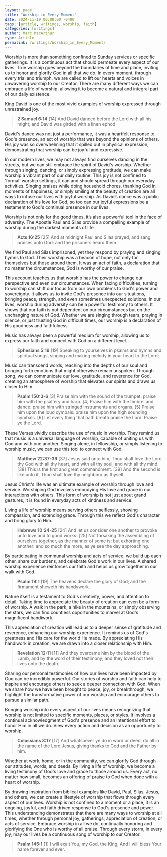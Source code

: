 ```yaml
---
layout: page
title: "Worship in Every Moment"
date: 2024-11-19 00:00:00 -0400
tags: [article, writings, worship, faith]
categories: [writings]
author: Marc MacArthur
type: Article
permalink: /writings/Worship_in_Every_Moment/
---
```


Worship is more than something confined to Sunday services or specific gatherings. It is a continuous act that should permeate every aspect of our lives. True worship goes beyond the boundaries of time and place, inviting us to honor and glorify God in all that we do. In every moment, through every trial and triumph, we are called to lift our hearts and voices in unwavering worship to our Creator. There are many different ways we can embrace a life of worship, allowing it to become a natural and integral part of our daily existence.

King David is one of the most vivid examples of worship expressed through unrestrained joy. 

> **2 Samuel 6:14**
> [14] And David danced before the Lord with all his might; and David was girded with a linen ephod.

David's dance was not just a performance, it was a heartfelt response to God's presence, an act of worship that was beyond the opinions of others. His joy was so overwhelming that it spilled out in physical expression, demonstrating that worship can be joyful and expressive.

In our modern lives, we may not always find ourselves dancing in the streets, but we can still embrace the spirit of David's worship. Whether through singing, dancing, or simply expressing gratitude, we can make worship a vibrant part of our daily routine. This joy is not confined to ‘formal’ worship settings, it can and should spread through our everyday activities. Singing praises while doing household chores, thanking God in moments of happiness, or simply smiling at the beauty of creation are all ways to infuse our lives with joyful worship. As David’s dance was a public declaration of his love for God, so too can our joyful expressions be a testament to God's continual presence in our lives.

Worship is not only for the good times, it’s also a powerful tool in the face of adversity. The Apostle Paul and Silas provide a compelling example of worship during the darkest moments of life. 

> **Acts 16:25**
> [25] And at midnight Paul and Silas prayed, and sang praises unto God: and the prisoners heard them.

We find Paul and Silas imprisoned, yet they respond by praying and singing hymns to God. Their worship was a beacon of hope, not only for themselves but those around them. It was an act of faith, a declaration that no matter the circumstances, God is worthy of our praise.

This account teaches us that worship has the power to change our perspective and even our circumstances. When facing difficulties, turning to worship can shift our focus from our own problems to God's power and sovereignty. It allows us to invite God's presence into our situations, bringing peace, strength, and even sometimes unexpected solutions. In our lives, worship during adversity can be a powerful testimony to others. It shows that our faith is not dependent on our circumstances but on the unchanging nature of God. Whether we are singing through tears, praying in silence, or just trusting God in difficult times, our worship is a declaration of His goodness and faithfulness.

Music has always been a powerful medium for worship, allowing us to express our faith and connect with God on a different level. 

> **Ephesians 5:19**
> [19] Speaking to yourselves in psalms and hymns and spiritual songs, singing and making melody in your heart to the Lord;

Music can transcend words, reaching into the depths of our soul and bringing forth emotions that might otherwise remain unspoken. Through song, we can communicate our love, gratitude, and reverence for God, creating an atmosphere of worship that elevates our spirits and draws us closer to Him.

> **Psalm 150:3-6**
> [3] Praise him with the sound of the trumpet: praise him with the psaltery and harp.
> [4] Praise him with the timbrel and dance: praise him with stringed instruments and organs.
> [5] Praise him upon the loud cymbals: praise him upon the high sounding cymbals.
> [6] Let every thing that hath breath praise the Lord. Praise ye the Lord.

These Verses vividly describe the use of music in worship. They remind us that music is a universal language of worship, capable of uniting us with God and with one another. Singing alone, in fellowship, or simply listening to worship music, we can use this tool to connect with God.

> **Matthew 22:37-39**
> [37] Jesus said unto him, Thou shalt love the Lord thy God with all thy heart, and with all thy soul, and with all thy mind.
> [38] This is the first and great commandment.
> [39] And the second is like unto it, Thou shalt love thy neighbour as thyself.

Jesus Christ's life was an ultimate example of worship through love and service. Worshiping God involves embodying His love and grace in our interactions with others. This form of worship is not just about grand gestures, it is found in everyday acts of kindness and service.

Living a life of worship means serving others selflessly, showing compassion, and extending grace. Through this we reflect God's character and bring glory to Him. 

> **Hebrews 10:24-25**
> [24] And let us consider one another to provoke unto love and to good works:
> [25] Not forsaking the assembling of ourselves together, as the manner of some is; but exhorting one another: and so much the more, as ye see the day approaching.

By participating in communal worship and acts of service, we build up each other, share our burdens, and celebrate God's work in our lives. A shared worship experience reinforces our faith and helps us grow together in our walk with God.

> **Psalm 19:1**
> [19] The heavens declare the glory of God; and the firmament sheweth his handywork.

Nature itself is a testament to God's creativity, power, and attention to detail. Taking time to appreciate the beauty of creation can even be a form of worship. A walk in the park, a hike in the mountains, or simply observing the stars, we can find countless opportunities to marvel at God's magnificent handiwork.

This appreciation of creation will lead us to a deeper sense of gratitude and reverence, enhancing our worship experience. It reminds us of God's greatness and His care for the world He made. By appreciating His handiwork in creation, we are drawn into a closer relationship with Him.

> **Revelation 12:11**
> [11] And they overcame him by the blood of the Lamb, and by the word of their testimony; and they loved not their lives unto the death.

Sharing our personal testimonies of how our lives have been impacted by God can be incredibly powerful. Our stories of worship and faith can help to inspire and encourage others to seek a deeper connection with God. When we share how we have been brought to peace, joy, or breakthrough, we highlight the transformative power of our worship and encourage others to pursue a similar path.

Bringing worship into every aspect of our lives means recognizing that worship is not limited to specific moments, places, or styles. It involves a continual acknowledgment of God's presence and an intentional effort to honor Him in all we do. View every action and decision as an opportunity to worship.

> **Colossians 3:17**
> [17] And whatsoever ye do in word or deed, do all in the name of the Lord Jesus, giving thanks to God and the Father by him.

Whether at work, home, or in the community, we can glorify God through our attitudes, words, and deeds. By living a life of worship, we become a living testimony of God's love and grace to those around us. Every act, no matter how small, becomes an offering of praise to God when done with a heart of worship.

By drawing inspiration from biblical examples like David, Paul, Silas, Jesus, and others, we can create a lifestyle of worship that flows through every aspect of our lives. Worship is not confined to a moment or a place, it is an ongoing, joyful, and faith driven response to God's presence and power. This understanding demonstrates that there are many ways to worship at all times, whether through personal joy, gatherings, appreciation of creation, or acts of service. Embrace worship in all we do, continually honoring and glorifying the One who is worthy of all praise. Through every storm, in every joy, may our lives be a continuous song of worship to our Creator.

> **Psalm 145:1**
> [1] I will exalt You, my God, the King, And I will bless Your name forever and ever.
